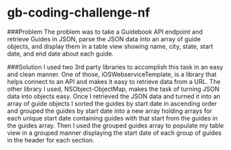 # gb-coding-challenge-nf

###Problem
The problem was to take a Guidebook API endpoint and retrieve Guides in JSON, parse the JSON data into an array of guide objects, and display them in a table view showing name, city, state, start date, and end date about each guide.

###Solution
I used two 3rd party libraries to accomplish this task in an easy and clean manner. One of those, iOSWebserviceTemplate, is a library that helps connect to an API and makes it easy to retrieve data from a URL. The other library I used, NSObject-ObjectMap, makes the task of turning JSON data into objects easy. Once I retrieved the JSON data and turned it into an array of guide objects I sorted the guides by start date in ascending order and grouped the guides by start date into a new array holding arrays for each unique start date containing guides with that start from the guides in the guides array. Then I used the grouped guides array to populate my table view in a grouped manner displaying the start date of each group of guides in the header for each section. 
